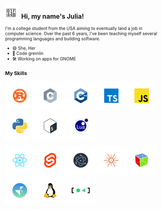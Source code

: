 ## ![(Waving icon)](https://raw.githubusercontent.com/K4rakara/K4rakara/master/assets/wave.svg) Hi, my name's Julia!

I'm a college student from the USA aiming to eventually land a job in computer science. Over the past 6 years, I've been teaching myself several programming languages and building software.

- 😄 She, Her
- 🤖️ Code gremlin
- 🛠️ Working on apps for GNOME

### My Skills

<a href="https://www.rust-lang.org/">![Rust](https://raw.githubusercontent.com/K4rakara/K4rakara/master/assets/icons/rust.svg)</a>
<a href="https://en.wikipedia.org/wiki/C_(programming_language)">![C](https://raw.githubusercontent.com/K4rakara/K4rakara/master/assets/icons/c.svg)</a>
<a href="https://en.wikipedia.org/wiki/C%2B%2B">![C++](https://raw.githubusercontent.com/K4rakara/K4rakara/master/assets/icons/cpp.svg)</a>
<a href="https://www.typescriptlang.org/">![TypeScript](https://raw.githubusercontent.com/K4rakara/K4rakara/master/assets/icons/typescript.svg)</a>
<a href="https://en.wikipedia.org/wiki/JavaScript">![JavaScript](https://raw.githubusercontent.com/K4rakara/K4rakara/master/assets/icons/javascript.svg)</a>
<a href="https://www.python.org/">![Python](https://raw.githubusercontent.com/K4rakara/K4rakara/master/assets/icons/python.svg)</a>
<a href="https://en.wikipedia.org/wiki/Bash_(Unix_shell)">![Bash](https://raw.githubusercontent.com/K4rakara/K4rakara/master/assets/icons/bash.svg)</a>
<a href="https://lua.org">![Lua](https://raw.githubusercontent.com/K4rakara/K4rakara/master/assets/icons/lua.svg)</a>

<a href="https://reactjs.org/">![React](https://raw.githubusercontent.com/K4rakara/K4rakara/master/assets/icons/react.svg)</a>
<a href="https://svelte.dev/">![Svelte](https://raw.githubusercontent.com/K4rakara/K4rakara/master/assets/icons/svelte.svg)</a>
<a href="https://www.electronjs.org/">![Electron](https://raw.githubusercontent.com/K4rakara/K4rakara/master/assets/icons/electron.svg)</a>
<a href="https://tokio.rs">![Tokio](https://raw.githubusercontent.com/K4rakara/K4rakara/master/assets/icons/tokio.svg)</a>
<a href="https://gtk.org/">![Gtk](https://raw.githubusercontent.com/K4rakara/K4rakara/master/assets/icons/gtk.svg)</a>
<a href="https://gnome.pages.gitlab.gnome.org/libadwaita/">![Libadwaita](https://raw.githubusercontent.com/K4rakara/K4rakara/master/assets/icons/adwaita.svg)</a>
<a href="https://kernel.org">![Linux](https://raw.githubusercontent.com/K4rakara/K4rakara/master/assets/icons/linux.svg)</a>
<a href="https://systemd.io">![Systemd](https://raw.githubusercontent.com/K4rakara/K4rakara/master/assets/icons/systemd.svg)</a>

